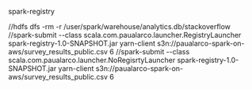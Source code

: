 spark-registry

 //hdfs dfs -rm -r /user/spark/warehouse/analytics.db/stackoverflow
  //spark-submit --class scala.com.paualarco.launcher.RegistryLauncher spark-registry-1.0-SNAPSHOT.jar yarn-client s3n://paualarco-spark-on-aws/survey_results_public.csv 6
//spark-submit --class scala.com.paualarco.launcher.NoRegisrtyLauncher spark-registry-1.0-SNAPSHOT.jar yarn-client s3n://paualarco-spark-on-aws/survey_results_public.csv 6
